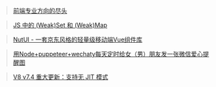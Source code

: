 > [前端专业方向的尽头](https://mp.weixin.qq.com/s?__biz=MzI5MTA4ODA3NQ==&mid=2247483710&idx=1&sn=cce855fd797f68ef77da424a7809500b&scene=21#wechat_redirect)

> [JS 中的 (Weak)Set 和 (Weak)Map](https://juejin.im/post/5c7e9ff35188251b94065adf)

> [NutUI - 一套京东风格的轻量级移动端Vue组件库](https://nutui.jd.com/#/index)

> [用Node+puppeteer+wechaty每天定时给女（男）朋友发一张微信爱心提醒图](https://juejin.im/post/5c87aa83e51d453ce668c711)

> [V8 v7.4 重大更新：支持无 JIT 模式](https://mp.weixin.qq.com/s/Ji0tAr8aZ77BiI_FhHA_ZA)